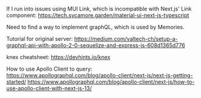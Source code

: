 If I run into issues using MUI Link, which is incompatible with Next.js' Link component:
https://tech.sycamore.garden/material-ui-next-js-typescript

Need to find a way to implement graphQL, which is used by Memories.

Tutorial for original server: https://medium.com/valtech-ch/setup-a-graphql-api-with-apollo-2-0-sequelize-and-express-js-608d1365d776

knex cheatsheet: https://devhints.io/knex

How to use Apollo Client to query: 
https://www.apollographql.com/blog/apollo-client/next-js/next-js-getting-started/
https://www.apollographql.com/blog/apollo-client/next-js/how-to-use-apollo-client-with-next-js-13/
